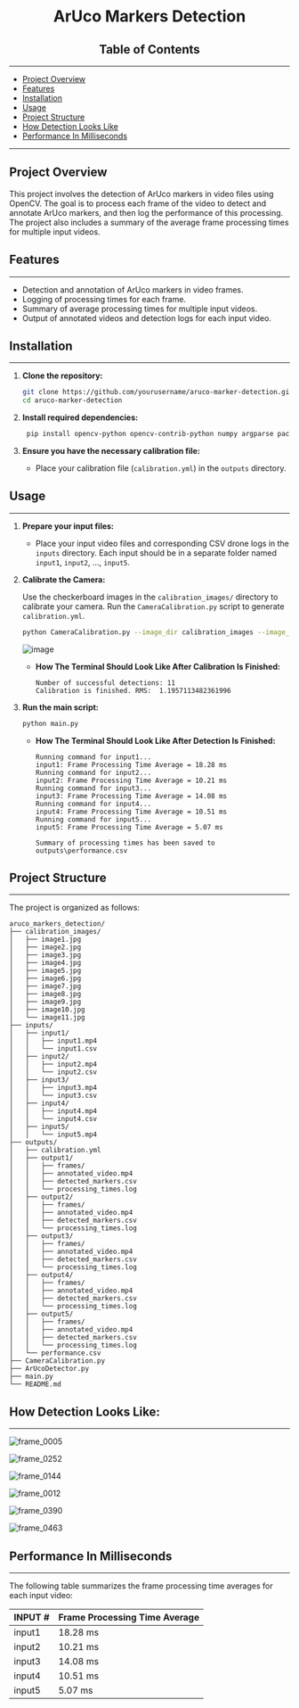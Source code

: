 <h1 align="center"> ArUco Markers Detection </h1>

<h2 align="center"> Table of Contents </h2>

----------------------------------------------------------------------------------------------------------------------------------------------------------

- [Project Overview](#project-overview)
- [Features](#features)
- [Installation](#installation)
- [Usage](#usage)
- [Project Structure](#project-structure)
- [How Detection Looks Like](#how-detection-looks-like)
- [Performance In Milliseconds](#performance-in-milliseconds)

----------------------------------------------------------------------------------------------------------------------------------------------------------

## Project Overview

This project involves the detection of ArUco markers in video files using OpenCV. The goal is to process each frame of the video to detect and annotate ArUco markers, and then log the performance of this processing. The project also includes a summary of the average frame processing times for multiple input videos.

## Features
----------------------------------------------------------------------------------------------------------------------------------------------------------

- Detection and annotation of ArUco markers in video frames.
- Logging of processing times for each frame.
- Summary of average processing times for multiple input videos.
- Output of annotated videos and detection logs for each input video.

## Installation
----------------------------------------------------------------------------------------------------------------------------------------------------------

1. **Clone the repository:**
   ```sh
   git clone https://github.com/yourusername/aruco-marker-detection.git
   cd aruco-marker-detection
   ```

2. **Install required dependencies:**
   ```bash
    pip install opencv-python opencv-contrib-python numpy argparse packaging
   ```

3. **Ensure you have the necessary calibration file:**
   - Place your calibration file (`calibration.yml`) in the `outputs` directory.

## Usage
----------------------------------------------------------------------------------------------------------------------------------------------------------

1. **Prepare your input files:**
   - Place your input video files and corresponding CSV drone logs in the `inputs` directory. Each input should be in a separate folder named `input1`, `input2`, ..., `input5`.

2. **Calibrate the Camera:**
   
   Use the checkerboard images in the `calibration_images/` directory to calibrate your camera. Run the `CameraCalibration.py` script to generate `calibration.yml`.
   ```sh
   python CameraCalibration.py --image_dir calibration_images --image_format jpg --prefix image --square_size 1.0 --save_file calibration.yml
   ```

   ![image](https://github.com/osamaghaliah/aruco_markers_detection/assets/75171676/b89adfe6-f381-49a5-ae2f-a10f3e972b34)

   
    - **How The Terminal Should Look Like After Calibration Is Finished:**
  
       ```
       Number of successful detections: 11
       Calibration is finished. RMS:  1.1957113482361996
       ```
   
   
3. **Run the main script:**
   
   ```sh
   python main.py
   ```

    - **How The Terminal Should Look Like After Detection Is Finished:**
  
       ```
       Running command for input1...
       input1: Frame Processing Time Average = 18.28 ms
       Running command for input2...
       input2: Frame Processing Time Average = 10.21 ms
       Running command for input3...
       input3: Frame Processing Time Average = 14.08 ms
       Running command for input4...
       input4: Frame Processing Time Average = 10.51 ms
       Running command for input5...
       input5: Frame Processing Time Average = 5.07 ms
    
       Summary of processing times has been saved to outputs\performance.csv
       ```

## Project Structure
----------------------------------------------------------------------------------------------------------------------------------------------------------

The project is organized as follows:

```
aruco_markers_detection/
├── calibration_images/
│   ├── image1.jpg
│   ├── image2.jpg
│   ├── image3.jpg
│   ├── image4.jpg
│   ├── image5.jpg
│   ├── image6.jpg
│   ├── image7.jpg
│   ├── image8.jpg
│   ├── image9.jpg
│   ├── image10.jpg
│   └── image11.jpg
├── inputs/
│   ├── input1/
│   │   ├── input1.mp4
│   │   └── input1.csv
│   ├── input2/
│   │   ├── input2.mp4
│   │   └── input2.csv
│   ├── input3/
│   │   ├── input3.mp4
│   │   └── input3.csv
│   ├── input4/
│   │   ├── input4.mp4
│   │   └── input4.csv
│   ├── input5/
│   │   └── input5.mp4
├── outputs/
│   ├── calibration.yml
│   ├── output1/
│   │   ├── frames/
│   │   ├── annotated_video.mp4
│   │   ├── detected_markers.csv
│   │   └── processing_times.log
│   ├── output2/
│   │   ├── frames/
│   │   ├── annotated_video.mp4
│   │   ├── detected_markers.csv
│   │   └── processing_times.log
│   ├── output3/
│   │   ├── frames/
│   │   ├── annotated_video.mp4
│   │   ├── detected_markers.csv
│   │   └── processing_times.log
│   ├── output4/
│   │   ├── frames/
│   │   ├── annotated_video.mp4
│   │   ├── detected_markers.csv
│   │   └── processing_times.log
│   ├── output5/
│   │   ├── frames/
│   │   ├── annotated_video.mp4
│   │   ├── detected_markers.csv
│   │   └── processing_times.log
│   └── performance.csv
├── CameraCalibration.py
├── ArUcoDetector.py
├── main.py
└── README.md
```

## How Detection Looks Like:
----------------------------------------------------------------------------------------------------------------------------------------------------------
![frame_0005](https://github.com/osamaghaliah/aruco_markers_detection/assets/75171676/484d67a7-66aa-453a-809b-eb2d87879392)

![frame_0252](https://github.com/osamaghaliah/aruco_markers_detection/assets/75171676/4009d5e3-b5d4-46d3-9d52-f5cd11fc9476)

![frame_0144](https://github.com/osamaghaliah/aruco_markers_detection/assets/75171676/ed984ee7-c1cb-4640-b952-2dd19ae1ce12)

![frame_0012](https://github.com/osamaghaliah/aruco_markers_detection/assets/75171676/a4d2e990-ffdf-45d9-b181-37e43f0bfe7c)

![frame_0390](https://github.com/osamaghaliah/aruco_markers_detection/assets/75171676/18ee2312-e7dc-47fa-aef8-5e5c0631a9b4)

![frame_0463](https://github.com/osamaghaliah/aruco_markers_detection/assets/75171676/60118e24-fd1c-486a-9eb7-9ddc685672f8)


## Performance In Milliseconds
----------------------------------------------------------------------------------------------------------------------------------------------------------

The following table summarizes the frame processing time averages for each input video:

| INPUT # | Frame Processing Time Average |
|---------|-------------------------------|
| input1  |           18.28 ms            |
| input2  |           10.21 ms            |
| input3  |           14.08 ms            |
| input4  |           10.51 ms            |
| input5  |            5.07 ms            |
